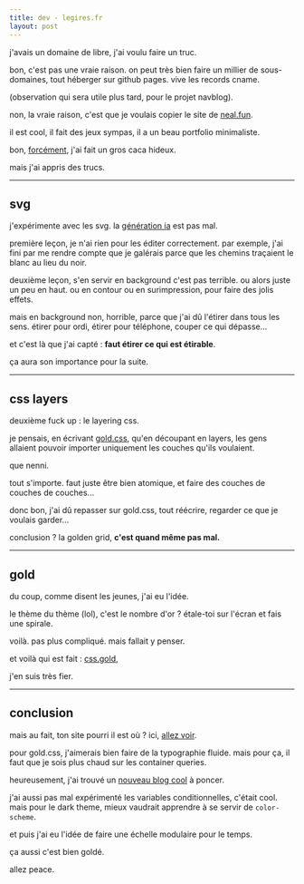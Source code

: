 ```yaml
---
title: dev - legires.fr
layout: post
---
```


j'avais un domaine de libre, j'ai voulu faire un truc.

bon, c'est pas une vraie raison.
on peut très bien faire un millier de sous-domaines,
tout héberger sur github pages.
vive les records cname.

(observation qui sera utile plus tard,
pour le projet navblog).

non, la vraie raison,
c'est que je voulais copier le site de
[neal.fun](https://neal.fun/).

il est cool,
il fait des jeux sympas,
il a un beau portfolio minimaliste.

bon,
[forcément](/autre/poesies/forcement.md),
j'ai fait un gros caca hideux.

mais j'ai appris des trucs.

---

## svg

j'expérimente avec les svg.
la
[génération ia](https://svg.io/)
est pas mal.

première leçon,
je n'ai rien pour les éditer correctement.
par exemple, j'ai fini par me rendre compte
que je galérais parce que les chemins traçaient
le blanc au lieu du noir.

deuxième leçon, 
s'en servir en background c'est pas terrible.
ou alors juste un peu en haut.
ou en contour ou en surimpression,
pour faire des jolis effets.

mais en background non, horrible,
parce que j'ai dû l'étirer dans tous les sens.
étirer pour ordi, étirer pour téléphone,
couper ce qui dépasse...

et c'est là que j'ai capté :
**faut étirer ce qui est étirable**.

ça aura son importance pour la suite.

---

## css layers

deuxième fuck up : le layering css.

je pensais, en écrivant
[gold.css](/_posts/2024-07-14-dev_gold_css_2.md),
qu'en découpant en layers,
les gens allaient pouvoir importer
uniquement les couches qu'ils voulaient.

que nenni.

tout s'importe.
faut juste être bien atomique,
et faire des couches de couches de couches...

donc bon,
j'ai dû repasser sur gold.css,
tout réécrire,
regarder ce que je voulais garder...

conclusion ?
la golden grid,
**c'est quand même pas mal.**

---

## gold

du coup,
comme disent les jeunes,
j'ai eu l'idée.

le thème du thème (lol),
c'est le nombre d'or ?
étale-toi sur l'écran et fais une spirale.

voilà.
pas plus compliqué.
mais fallait y penser.

et voilà qui est fait :
[css.gold](https://css.gold),

j'en suis très fier.

---

## conclusion

mais au fait,
ton site pourri il est où ?
ici, 
[allez voir](https://legires.fr/).

pour gold.css,
j'aimerais bien faire de la typographie fluide.
mais pour ça, il faut que je sois plus chaud
sur les container queries.

heureusement, j'ai trouvé un
[nouveau blog cool](https://moderncss.dev)
à poncer.

j'ai aussi pas mal expérimenté les variables conditionnelles,
c'était cool.
mais pour le dark theme,
mieux vaudrait apprendre à se servir de
`color-scheme`.

et puis j'ai eu l'idée de faire une échelle modulaire
pour le temps.

ça aussi c'est bien goldé.

allez peace.
